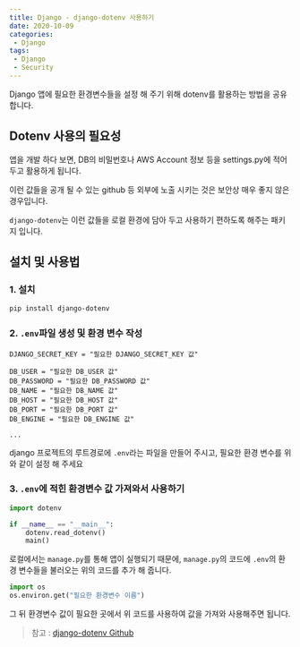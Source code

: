 ```yaml
---
title: Django - django-dotenv 사용하기
date: 2020-10-09
categories:
 - Django
tags:
 - Django
 - Security
---
```


Django 앱에 필요한 환경변수들을 설정 해 주기 위해 dotenv를 활용하는 방법을 공유합니다. 

<!-- more -->

## Dotenv 사용의 필요성

앱을 개발 하다 보면, DB의 비밀번호나 AWS Account 정보 등을 settings.py에 적어 두고 활용하게 됩니다. 

이런 값들을 공개 될 수 있는 github 등 외부에 노출 시키는 것은 보안상 매우 좋지 않은 경우입니다. 

`django-dotenv`는 이런 값들을 로컬 환경에 담아 두고 사용하기 편하도록 해주는 패키지 입니다. 

## 설치 및 사용법 

### 1. 설치 

```bash
pip install django-dotenv
```

### 2. `.env`파일 생성 및 환경 변수 작성 

```text
DJANGO_SECRET_KEY = "필요한 DJANGO_SECRET_KEY 값"

DB_USER = "필요한 DB_USER 값"
DB_PASSWORD = "필요한 DB_PASSWORD 값"
DB_NAME = "필요한 DB_NAME 값"
DB_HOST = "필요한 DB_HOST 값"
DB_PORT = "필요한 DB_PORT 값"
DB_ENGINE = "필요한 DB_ENGINE 값"

...
```

django 프로젝트의 루트경로에 `.env`라는 파일을 만들어 주시고, 필요한 환경 변수를 위와 같이 설정 해 주세요

### 3. `.env`에 적힌 환경변수 값 가져와서 사용하기

```python
import dotenv

if __name__ == "__main__":
    dotenv.read_dotenv()
    main()
```

로컬에서는 `manage.py`를 통해 앱이 실행되기 때문에, `manage.py`의 코드에 `.env`의 환경 변수들을 불러오는 위의 코드를 추가 해 줍니다. 

```python
import os 
os.environ.get("필요한 환경변수 이름")
```

그 뒤 환경변수 값이 필요한 곳에서 위 코드를 사용하여 값을 가져와 사용해주면 됩니다. 

> 참고 : [django-dotenv Github](https://github.com/jpadilla/django-dotenv)